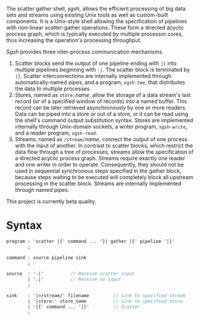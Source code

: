 The scatter gather shell, *sgsh*, allows the efficient processing of
big data sets and streams using existing Unix tools as well as
custom-built components.
It is a Unix-style shell allowing the specification of pipelines with
non-linear scatter-gather operations.
These form a directed acyclic process graph, which is typically executed
by multiple processor cores,
thus increasing the operation's processing throughput.

*Sgsh* provides three inter-process communication mechanisms.

1. Scatter blocks send the output of one pipeline ending
with ```|{``` into multiple pipelines beginning with ```-|```.
The scatter block is terminated by ```|}```.
Scatter interconnections are internally implemented through
automatically-named pipes, and a program, ```sgsh-tee```, that distributes
the data to multiple processes.
1. Stores, named as ```store:```*name*, allow the storage of a data stream's
last record (or of a specified window of records) into a named buffer.
This record can be later retrieved asynchronously by one or more readers.
Data can be piped into a store or out of a store, or it can be read
using the shell's command output substitution syntax.
Stores are implemented internally through Unix-domain sockets,
a writer program, ```sgsh-write```, and a reader program, ```sgsh-read```.
1. Streams, named as ```/stream/```*name*, connect the output of one process
with the input of another.
In contrast to scatter blocks,
which restrict the data flow through a tree of processes,
streams allow the specification of a directed acyclic process graph.
Streams require exactly one reader and one writer in order to operate.
Consequently, they should not be used in sequential synchronous steps
specified in the gather block, because steps waiting to be executed
will completely block all upstream processing in the scatter block.
Streams are internally implemented through named pipes.


This project is currently beta quality.

# Syntax
```yacc
program : 'scatter |{' command ... '}| gather |{' pipeline '|}'
        ;

command	: source pipeline sink
      	;

source	: '-|'          // Receive scatter input
      	| '.|'          // Receive no input
      	;

sink	: '|>/stream/' filename	        // Sink to specified stream
    	| '|store:' store_name          // Sink to specified store
    	| '|{' command ... '|}'         // Scatter
        ;
```
